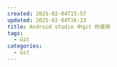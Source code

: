 ```yaml
---
created: 2025-02-04T15:57
updated: 2025-02-04T16:23
title: Android studio 中git 的使用
tags:
  - Git
categories: 
  - Git
---
```



